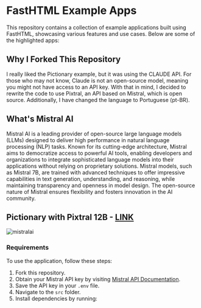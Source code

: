 # FastHTML Example Apps

This repository contains a collection of example applications built using FastHTML, showcasing various features and use cases. Below are some of the highlighted apps:

## Why I Forked This Repository

I really liked the Pictionary example, but it was using the CLAUDE API. For those who may not know, Claude is not an open-source model, meaning you might not have access to an API key. With that in mind, I decided to rewrite the code to use Pixtral, an API based on Mistral, which is open source. Additionally, I have changed the language to Portuguese (pt-BR).

## What's Mistral AI

Mistral AI is a leading provider of open-source large language models (LLMs) designed to deliver high performance in natural language processing (NLP) tasks. Known for its cutting-edge architecture, Mistral aims to democratize access to powerful AI tools, enabling developers and organizations to integrate sophisticated language models into their applications without relying on proprietary solutions. Mistral models, such as Mistral 7B, are trained with advanced techniques to offer impressive capabilities in text generation, understanding, and reasoning, while maintaining transparency and openness in model design. The open-source nature of Mistral ensures flexibility and fosters innovation in the AI community.

## Pictionary with Pixtral 12B - [LINK](https://github.com/CllsPy/fasthtml-example/tree/main/03_pictionary)

![mistralai](https://github.com/user-attachments/assets/9bb1576c-0bf2-4028-94db-ecc5183a5127)

### Requirements

To use the application, follow these steps:

1. Fork this repository.
2. Obtain your Mistral API key by visiting [Mistral API Documentation](https://docs.mistral.ai/api/).
3. Save the API key in your `.env` file.
4. Navigate to the `src` folder.
5. Install dependencies by running:
